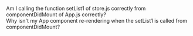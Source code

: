 Am I calling the function setList1 of store.js correctly from componentDidMount of App.js correctly?  
Why isn't my App component re-rendering when the setList1 is called from componentDidMount?

